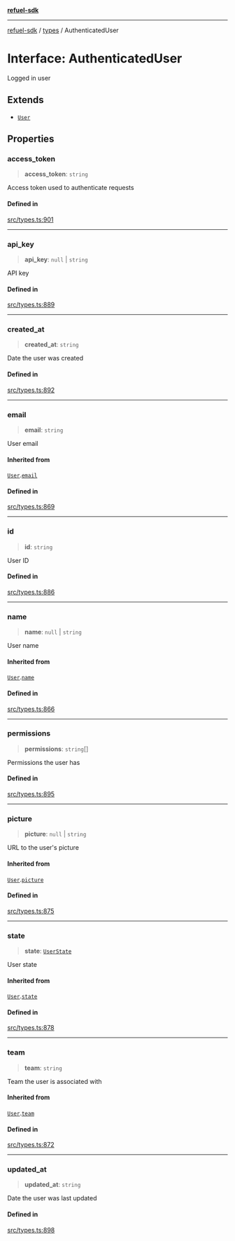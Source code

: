 [**refuel-sdk**](../../README.md)

***

[refuel-sdk](../../modules.md) / [types](../README.md) / AuthenticatedUser

# Interface: AuthenticatedUser

Logged in user

## Extends

- [`User`](User.md)

## Properties

### access\_token

> **access\_token**: `string`

Access token used to authenticate requests

#### Defined in

[src/types.ts:901](https://github.com/refuel-ai/refuel-sdk/blob/d0bf0a37e69cf6e99e0c214ac03b050c5c5d48a2/src/types.ts#L901)

***

### api\_key

> **api\_key**: `null` \| `string`

API key

#### Defined in

[src/types.ts:889](https://github.com/refuel-ai/refuel-sdk/blob/d0bf0a37e69cf6e99e0c214ac03b050c5c5d48a2/src/types.ts#L889)

***

### created\_at

> **created\_at**: `string`

Date the user was created

#### Defined in

[src/types.ts:892](https://github.com/refuel-ai/refuel-sdk/blob/d0bf0a37e69cf6e99e0c214ac03b050c5c5d48a2/src/types.ts#L892)

***

### email

> **email**: `string`

User email

#### Inherited from

[`User`](User.md).[`email`](User.md#email)

#### Defined in

[src/types.ts:869](https://github.com/refuel-ai/refuel-sdk/blob/d0bf0a37e69cf6e99e0c214ac03b050c5c5d48a2/src/types.ts#L869)

***

### id

> **id**: `string`

User ID

#### Defined in

[src/types.ts:886](https://github.com/refuel-ai/refuel-sdk/blob/d0bf0a37e69cf6e99e0c214ac03b050c5c5d48a2/src/types.ts#L886)

***

### name

> **name**: `null` \| `string`

User name

#### Inherited from

[`User`](User.md).[`name`](User.md#name)

#### Defined in

[src/types.ts:866](https://github.com/refuel-ai/refuel-sdk/blob/d0bf0a37e69cf6e99e0c214ac03b050c5c5d48a2/src/types.ts#L866)

***

### permissions

> **permissions**: `string`[]

Permissions the user has

#### Defined in

[src/types.ts:895](https://github.com/refuel-ai/refuel-sdk/blob/d0bf0a37e69cf6e99e0c214ac03b050c5c5d48a2/src/types.ts#L895)

***

### picture

> **picture**: `null` \| `string`

URL to the user's picture

#### Inherited from

[`User`](User.md).[`picture`](User.md#picture)

#### Defined in

[src/types.ts:875](https://github.com/refuel-ai/refuel-sdk/blob/d0bf0a37e69cf6e99e0c214ac03b050c5c5d48a2/src/types.ts#L875)

***

### state

> **state**: [`UserState`](../enumerations/UserState.md)

User state

#### Inherited from

[`User`](User.md).[`state`](User.md#state)

#### Defined in

[src/types.ts:878](https://github.com/refuel-ai/refuel-sdk/blob/d0bf0a37e69cf6e99e0c214ac03b050c5c5d48a2/src/types.ts#L878)

***

### team

> **team**: `string`

Team the user is associated with

#### Inherited from

[`User`](User.md).[`team`](User.md#team)

#### Defined in

[src/types.ts:872](https://github.com/refuel-ai/refuel-sdk/blob/d0bf0a37e69cf6e99e0c214ac03b050c5c5d48a2/src/types.ts#L872)

***

### updated\_at

> **updated\_at**: `string`

Date the user was last updated

#### Defined in

[src/types.ts:898](https://github.com/refuel-ai/refuel-sdk/blob/d0bf0a37e69cf6e99e0c214ac03b050c5c5d48a2/src/types.ts#L898)

